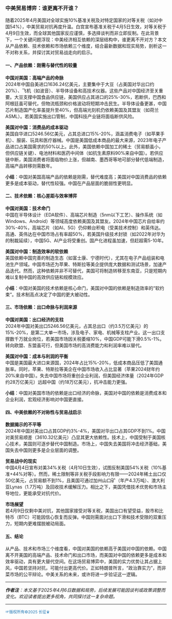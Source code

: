 ### **中美贸易博弈：谁更离不开谁？**

随着2025年4月美国对全球实施10%基准关税及对特定国家的对等关税（如对中国54%），中美贸易对抗再度升温。白宫宣布基准关税于4月5日生效，对等关税于4月9日生效，而全球其他国家反应谨慎，多选择谈判而非立即反制。在此背景下，一个关键问题浮现：中美经济相互依赖的深层结构中，谁更离不开对方？本文从产品依赖、技术依赖和市场依赖三个维度，结合最新数据和现实局势，剖析这一不对称关系，并探讨其对贸易战走向的启示。

#### **一、产品依赖：刚需与替代性的较量**
**中国对美国：高端产品的命脉**  
2024年中国自美进口1636.24亿美元，主要集中于大豆（占美国对华出口约20%）、飞机（如波音）、半导体设备和高技术仪器。这些产品对中国经济至关重要。大豆支撑中国食品供应链，美国供应占其进口的25%-30%，若断供，巴西和阿根廷虽可替代，但物流瓶颈和价格波动将短期冲击民生。半导体设备更甚，中国芯片制造国产化率虽提升至40%，但高端光刻机仍依赖美国及其盟友（如荷兰ASML）。若美国实施出口管制，中国科技产业链将面临断供风险。

**美国对中国：消费品的成本驱动**  
美国自华进口5246.56亿美元，占其总进口15%-20%，涵盖消费电子（如苹果手机）、服装、玩具和医疗器械。中国是美国低成本商品的最大来源，2023年电子产品进口占美国需求的50%以上。此外，美国依赖中国加工的稀土（贸易额虽小，但供应链关键）、电池材料和医药中间体（如抗生素原料90%来自中国）。若供应链中断，美国消费者将面临物价上涨，但越南、墨西哥等地可部分替代低端制造，高端产品转移则需数年。

**小结**：中国对美国高端产品的依赖是刚需，替代难度高；美国对中国消费品的依赖更多是成本驱动，替代性较强。中国在产品层面的脆弱性更明显。

#### **二、技术依赖：核心差距与效率博弈**
**中国对美国：技术命门**  
中国在半导体设计（EDA软件）、高端芯片制造（5nm以下工艺）、操作系统（如Windows、Android）等领域高度依赖美国及其盟友。2024年中国芯片自给率约30%-40%，高端芯片（如AI、5G）仍仰赖台积电（受美技术控制）和英伟达。高通、英伟达在中国市场占有率超50%，若美国升级技术封锁（如2022年对华为的制裁延续），中国5G、AI产业将受重创。国产化进程虽加速，但赶超需5-10年。

**美国对中国：制造效率的软依赖**  
美国依赖中国完善的制造生态（如富士康、宁德时代），尤其在电子产品组装和电池生产领域。中国市场还为苹果、特斯拉等美企提供庞大数据和测试场景，加速产品迭代。然而，这种依赖并非不可替代，美国可将制造转移至东南亚，只是短期内难以复制中国的高效供应链和规模效应。

**小结**：中国对美国的技术依赖是核心命门，美国对中国的依赖是制造效率的“软约束”。技术制高点决定了中国的更大被动性。

#### **三、市场依赖：出口命脉与利润来源**
**中国对美国：出口经济的支柱**  
2024年中国对美出口5246.56亿美元，占其总出口（约3.5万亿美元）的15%-20%，是第二大单一市场，涉及电子、家电、机械等支柱产业。这一出口支撑数千万就业岗位，若美国市场因关税萎缩10%，中国GDP可能下滑0.5%-1%。转向欧盟、东盟虽可行，但美国市场的高消费能力和利润率难以替代。

**美国对中国：成本与利润的平衡**  
中国是美国最大进口来源国，2024年占比15%-20%，低成本商品压低了美国通胀率。同时，苹果、特斯拉等美企在中国市场收入占比显著（苹果2024财年约20%来自中国）。失去中国市场将重创企业利润，但美国经济体量（2024年GDP约28万亿美元）远超中国（约18万亿美元），抗冲击能力更强。

**小结**：中国对美国市场的依赖是出口经济的命脉，美国对中国的依赖是消费成本和企业利润，宏观经济影响对中国更直接。

#### **四、中美依赖的不对称性与贸易战启示**
**数据揭示的不平等**  
2024年中国对美出口占其GDP约3%-4%，美国对华出口占其GDP不到1%。中国对美贸易顺差（3610.32亿美元）凸显其更大依赖性。技术上，中国受制于美国核心技术，美国则可逐步替代中国制造。市场上，中国失去美国将冲击经济基础，美国失去中国则更多是企业层面的调整。

**贸易战中的现实**  
中国4月4日宣布对美34%关税（4月10日生效），试图反制美国54%关税（10%基准+44%对等）。然而，稀土限制等非关税手段影响力有限——2024年稀土出口仅50亿美元，占贸易额不到1%，且美国可通过加州山口矿（年产4.3万吨）、澳大利亚Lynas（1.7万吨）及回收技术缓解压力。相比之下，美国凭借技术优势和市场主导地位，更能承受对抗代价。

**市场展望**  
若4月9日仅剩中美对抗，其他国家接受对等关税，美国出口有望受益，股市和比特币（BTC）可能因信心恢复而反弹。中国则需面对出口下滑和技术受限的双重压力，短期内更难摆脱被动局面。

#### **五、结论**
从产品、技术和市场三个维度看，中国对美国的依赖高于美国对中国的依赖。中国离不开美国的高端产品、技术命门和出口市场，而美国对中国的依赖更多是成本和效率驱动，具有更大替代空间。在这场贸易博弈中，美国的实力优势让其占据上风，中国若坚持对抗，可能付出更高代价。正如特朗普所言，“政治靠实力”，而非菜市场的公平辩论。中美关系的未来，或许将进一步验证这一逻辑。

---

_**作者注**：本文基于2025年4月6日数据和局势，后续发展可能因谈判或政策调整而变化。欢迎读者提出更多视角，共同探讨这一复杂命题。_

----

<span style="color:#1f77b4; font-weight:; font-size:12px;">☞版权所有©2025 长征♛</span>